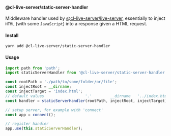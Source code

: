 #### @cl-live-server/static-server-handler

Middleware handler used by [@cl-live-server/live-server](https://github.com/lindeneg/cl-live-server/tree/master/packages/live-server), essentially to inject `HTML` (with some `JavaScript`) into a response given a HTML request. 

#### Install

`yarn add @cl-live-server/static-server-handler`

#### Usage

```ts
import path from 'path';
import staticServerHandler from '@cl-live-server/static-server-handler';

const rootPath = './path/to/some/folder/or/file';
const injectRoot = __dirname;
const injectTarget = 'index.html';
// default values                  '.'        __dirname   '../index.html'
const handler = staticServerHandler(rootPath, injectRoot, injectTarget);

// setup server, for example with 'connect'
const app = connect();

// register handler
app.use(this.staticServerHandler);
```

